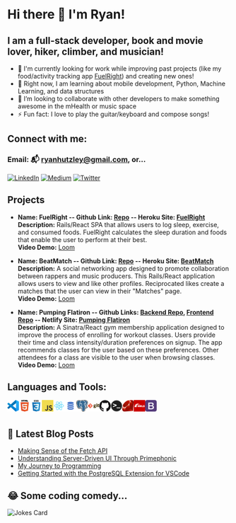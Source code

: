 # Hi there 👋 I'm Ryan!

## I am a full-stack developer, book and movie lover, hiker, climber, and musician!

- 🔭 I'm currently looking for work while improving past projects (like my food/activity tracking app [FuelRight](https://shielded-river-03532.herokuapp.com/)) and creating new ones!
- 🌱 Right now, I am learning about mobile development, Python, Machine Learning, and data structures
- 👯 I’m looking to collaborate with other developers to make something awesome in the mHealth or music space
- ⚡ Fun fact: I love to play the guitar/keyboard and compose songs!

<!-- [![Ryan's GitHub stats](https://github-readme-stats.vercel.app/api?username=ryanhutzley)](https://github.com/anuraghazra/github-readme-stats) -->


## Connect with me:

### Email: 📬 ryanhutzley@gmail.com, or...    

[![LinkedIn](https://img.shields.io/badge/LinkedIn-0077B5?style=for-the-badge&logo=linkedin&logoColor=white)](https://www.linkedin.com/in/david-ryan-hutzley-0246a8169/)        [![Medium](https://img.shields.io/badge/medium-0A0A0A?style=for-the-badge&logo=medium&logoColor=white)](https://ryanhutzley.medium.com/)          [![Twitter](https://img.shields.io/badge/Twitter-1DA1F2?style=for-the-badge&logo=twitter&logoColor=white)](https://twitter.com/ryan_hutzley)


## Projects

* **Name: FuelRight -- Github Link: [Repo](https://github.com/ryanhutzley/fuel-right-backend-api) -- Heroku Site: [FuelRight](https://shielded-river-03532.herokuapp.com/)** <br />
**Description:** Rails/React SPA that allows users to log sleep, exercise, and consumed foods. FuelRight calculates the sleep duration and foods that enable the user to perform at their best. <br />
**Video Demo:** [Loom](https://www.loom.com/share/4d80b606effd4eb5adc119cd253dff5a)

* **Name: BeatMatch -- Github Link: [Repo](https://github.com/ryanhutzley/project-template-react-rails-api) -- Heroku Site: [BeatMatch](https://stormy-basin-28378.herokuapp.com/)** <br />
**Description:** A social networking app designed to promote collaboration between rappers and music producers. This Rails/React application allows users to view and like other profiles. Reciprocated likes create a matches that the user can view in their "Matches" page. <br />
**Video Demo:** [Loom](https://www.loom.com/share/d7c358a55fd7413199dd95b97fe92a09?sharedAppSource=personal_library)

* **Name: Pumping Flatiron -- Github Links: [Backend Repo](https://github.com/ryanhutzley/sinatra-API), [Frontend Repo](https://github.com/ryanhutzley/phase-3-project-frontend) -- Netlify Site: [Pumping Flatiron](https://www.pumpingflatiron.com)** <br />
**Description:** A Sinatra/React gym membership application designed to improve the process of enrolling for workout classes. Users provide their time and class intensity/duration preferences on signup. The app recommends classes for the user based on these preferences. Other attendees for a class are visible to the user when browsing classes. <br />
**Video Demo:** [Loom](https://www.loom.com/share/814ab1161a7e40acaaa6d052ac5b1e1f?sharedAppSource=personal_library)

## Languages and Tools:

<img  align="left" alt="Visual Studio Code" width="26px" src="https://raw.githubusercontent.com/github/explore/80688e429a7d4ef2fca1e82350fe8e3517d3494d/topics/visual-studio-code/visual-studio-code.png" />
<img  align="left" alt="HTML5" width="26px" src="https://raw.githubusercontent.com/github/explore/80688e429a7d4ef2fca1e82350fe8e3517d3494d/topics/html/html.png" />
<img  align="left" alt="CSS3" width="26px" src="https://raw.githubusercontent.com/github/explore/80688e429a7d4ef2fca1e82350fe8e3517d3494d/topics/css/css.png" />
<img  align="left" alt="JavaScript" width="26px" src="https://raw.githubusercontent.com/github/explore/80688e429a7d4ef2fca1e82350fe8e3517d3494d/topics/javascript/javascript.png" />
<img  align="left" alt="React" width="26px" src="https://raw.githubusercontent.com/github/explore/80688e429a7d4ef2fca1e82350fe8e3517d3494d/topics/react/react.png" />
<img  align="left" alt="SQL" width="26px" src="https://raw.githubusercontent.com/github/explore/80688e429a7d4ef2fca1e82350fe8e3517d3494d/topics/sql/sql.png" />
<img  align="left" alt="MySQL" width="26px" src="https://raw.githubusercontent.com/github/explore/80688e429a7d4ef2fca1e82350fe8e3517d3494d/topics/postgresql/postgresql.png" />
<img  align="left" alt="Git" width="26px" src="https://raw.githubusercontent.com/github/explore/80688e429a7d4ef2fca1e82350fe8e3517d3494d/topics/git/git.png" />
<img  align="left" alt="GitHub" width="26px" src="https://raw.githubusercontent.com/github/explore/78df643247d429f6cc873026c0622819ad797942/topics/github/github.png" />
<img  align="left" alt="Terminal" width="26px" src="https://raw.githubusercontent.com/github/explore/80688e429a7d4ef2fca1e82350fe8e3517d3494d/topics/terminal/terminal.png" />
<img  align="left" alt="Ruby" width="26px" src="https://raw.githubusercontent.com/github/explore/80688e429a7d4ef2fca1e82350fe8e3517d3494d/topics/ruby/ruby.png" />
<img  align="left" alt="Rails" width="26px" src="https://raw.githubusercontent.com/github/explore/80688e429a7d4ef2fca1e82350fe8e3517d3494d/topics/rails/rails.png" />
<img  align="left" alt="Bootstrap" width="26px" src="https://raw.githubusercontent.com/github/explore/80688e429a7d4ef2fca1e82350fe8e3517d3494d/topics/bootstrap/bootstrap.png" />

<br />
<br />

## 📕 Latest Blog Posts

<!-- BLOG-POST-LIST:START -->
- [Making Sense of the Fetch API](https://medium.com/nerd-for-tech/making-sense-of-the-fetch-api-a7354fefb87f)
- [Understanding Server-Driven UI Through Primephonic](https://ryanhutzley.medium.com/understanding-server-driven-ui-through-primephonic-fda371016ef4)
- [My Journey to Programming](https://ryanhutzley.medium.com/my-journey-to-programming-36067a36e23a)
- [Getting Started with the PostgreSQL Extension for VSCode](https://ryanhutzley.medium.com/getting-started-with-the-postgresql-extension-for-vscode-d666c281ec72)
<!-- BLOG-POST-LIST:END -->


## 😂 Some coding comedy...
![Jokes Card](https://readme-jokes.vercel.app/api)
